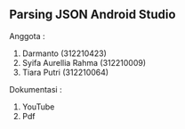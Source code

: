 ## Parsing JSON Android Studio

Anggota :

1. Darmanto               (312210423)
2. Syifa Aurellia Rahma   (312210009)
3. Tiara Putri            (312210064)

Dokumentasi :
1. YouTube
2. Pdf


